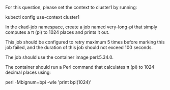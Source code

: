 For this question, please set the context to cluster1 by running:


kubectl config use-context cluster1



In the ckad-job namespace, create a job named very-long-pi that simply computes a π (pi) to 1024 places and prints it out.

This job should be configured to retry maximum 5 times before marking this job failed, and the duration of this job should not exceed 100 seconds.

The job should use the container image perl:5.34.0.

The container should run a Perl command that calculates π (pi) to 1024 decimal places using:

perl -Mbignum=bpi -wle 'print bpi(1024)'